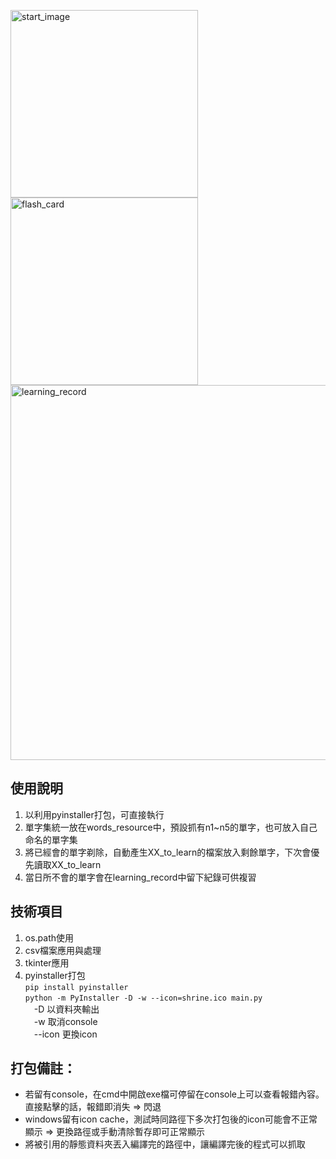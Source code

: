 
 <img src="https://user-images.githubusercontent.com/68182100/163341102-479bd2d1-f2f2-4b5c-8b3a-7a2a8a767c0e.png" width="300" alt="start_image"/> <img src="https://user-images.githubusercontent.com/68182100/163341468-82418c52-c008-490f-b229-fa245b38a167.png" width="300" alt="flash_card"/>
 <img src="https://user-images.githubusercontent.com/68182100/163342715-6d5bfd44-b69d-4fa2-9cdb-feb29015f932.png"  width="600" alt="learning_record"/>



## 使用說明  
1. 以利用pyinstaller打包，可直接執行  
2. 單字集統一放在words_resource中，預設抓有n1~n5的單字，也可放入自己命名的單字集  
3. 將已經會的單字剃除，自動產生XX_to_learn的檔案放入剩餘單字，下次會優先讀取XX_to_learn  
4. 當日所不會的單字會在learning_record中留下紀錄可供複習  

## 技術項目  
1. os.path使用  
2. csv檔案應用與處理  
3. tkinter應用  
4. pyinstaller打包  
  `pip install pyinstaller`  
  `python -m PyInstaller -D -w --icon=shrine.ico main.py`  
  　-D 以資料夾輸出   
  　-w 取消console  
  　--icon 更換icon  
   
## 打包備註：  
- 若留有console，在cmd中開啟exe檔可停留在console上可以查看報錯內容。直接點擊的話，報錯即消失 => 閃退  
- windows留有icon cache，測試時同路徑下多次打包後的icon可能會不正常顯示 => 更換路徑或手動清除暫存即可正常顯示  
- 將被引用的靜態資料夾丟入編譯完的路徑中，讓編譯完後的程式可以抓取  
